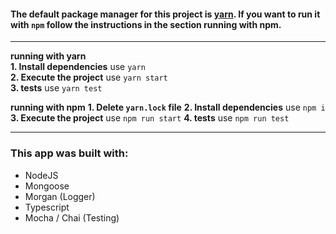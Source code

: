 

#### The default package manager for this project is [yarn](https://yarnpkg.com/). If you want to run it with `npm` follow the instructions in the section **running with npm**.
---
 **running with yarn**\
**1. Install dependencies**
  use `yarn`\
**2. Execute the project**
  use `yarn start`\
**3. tests**
  use `yarn test`
  
**running with npm**
**1. Delete `yarn.lock` file**
**2. Install dependencies** 
  use `npm i`
**3. Execute the project**
use `npm run start`
**4. tests**
  use `npm run test`

---

### This app was built with:
- NodeJS
- Mongoose
- Morgan (Logger)
- Typescript
- Mocha / Chai (Testing)
